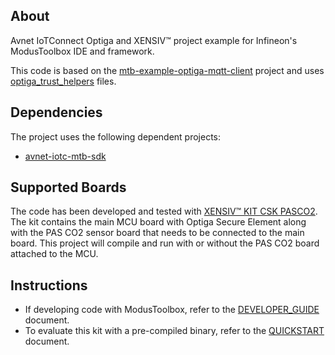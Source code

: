 ## About
Avnet IoTConnect Optiga and XENSIV&trade; project example for Infineon's ModusToolbox IDE and framework.

This code is based on the [mtb-example-optiga-mqtt-client](https://github.com/Infineon/mtb-example-optiga-mqtt-client) project and
 uses [optiga_trust_helpers](https://github.com/Infineon/mtb-example-optiga-mqtt-client/blob/master/source/optiga_trust_helpers.c) files.

## Dependencies
The project uses the following dependent projects:
* [avnet-iotc-mtb-sdk](https://github.com/avnet-iotconnect/avnet-iotc-mtb-sdk)


## Supported Boards

The code has been developed and tested with
[XENSIV&trade; KIT CSK PASCO2](https://www.infineon.com/cms/en/product/evaluation-boards/kit_csk_pasco2).
The kit contains the main MCU board with Optiga Secure Element along with the PAS CO2 sensor board that needs to be connected to the main board. 
This project will compile and run with or without the PAS CO2 board attached to the MCU. 

## Instructions
* If developing code with ModusToolbox, refer to the [DEVELOPER_GUIDE](./DEVELOPER_GUIDE.md) document.
* To evaluate this kit with a pre-compiled binary, refer to the [QUICKSTART](./QUICKSTART.md) document. 

